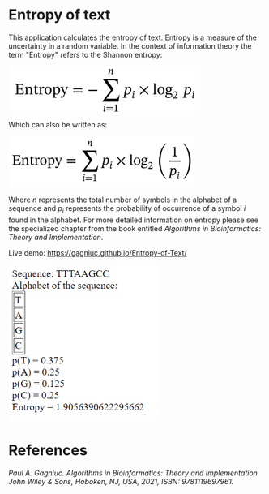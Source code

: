 # Entropy of text

This application calculates the entropy of text. Entropy is a measure of the uncertainty in a random variable. In the context of information theory the term "Entropy" refers to the Shannon entropy:

<img src="https://github.com/Gagniuc/Entropy-of-strings/blob/main/img/entropy%20eq.png?raw=true" height="90" alt="Entropy">

Which can also be written as:

<img src="https://github.com/Gagniuc/Entropy-of-strings/blob/main/img/entropy.png?raw=true" height="100" alt="Entropy">

Where <i>n</i> represents the total number of symbols in the alphabet of a sequence and <i>p<sub>i<sub></i> represents the probability of occurrence of a symbol <i>i</i> found in the alphabet. For more detailed information on entropy please see the specialized chapter from the book entitled <i>Algorithms in Bioinformatics: Theory and Implementation</i>.

Live demo: https://gagniuc.github.io/Entropy-of-Text/

![screenshot](https://github.com/Gagniuc/Entropy/blob/main/Entropy.png)


# References

<i>Paul A. Gagniuc. Algorithms in Bioinformatics: Theory and Implementation. John Wiley & Sons, Hoboken, NJ, USA, 2021, ISBN: 9781119697961.</i>
